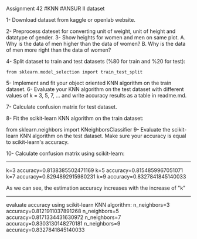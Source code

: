 Assignment 42
#KNN
#ANSUR II dataset

1- Download dataset from kaggle or openlab website.

2- Preprocess dateset for converting unit of weight, unit of height and datatype of gender.
3- Show heights for women and men on same plot.
    A. Why is the data of men higher than the data of women?
    ‌B. Why is the data of men more right than the data of women?

4- Split dataset to train and test datasets (%80 for train and %20 for test):

    from sklearn.model_selection import train_test_split
5- Implement and fit your object oriented KNN algorithm on the train dataset.
6- Evaluate your KNN algorithm on the test dataset with different values of k = 3, 5, 7, ...
and write accuracy results as a table in readme.md.

7- Calculate confusion matrix for test dataset.

8- Fit the scikit-learn KNN algorithm on the train dataset:

from sklearn.neighbors import KNeighborsClassifier
9- Evaluate the scikit-learn KNN algorithm on the test dataset. Make sure your accuracy is equal to scikit-learn's accuracy.

10- Calculate confusion matrix using scikit-learn:

**************************
k=3
accuracy=0.8138385502471169
k=5
accuracy=0.8154859967051071
k=7
accuracy=0.8294892915980231
k=9
accuracy=0.8327841845140033

As we can see, the estimation accuracy increases with the increase of "k"
**************************
evaluate accuracy using scikit-learn KNN algorithm:
n_neighbors=3
accuracy=0.8121911037891268
n_neighbors=5
accuracy=0.8171334431630972
n_neighbors=7
accuracy=0.8303130148270181
n_neighbors=9
accuracy=0.8327841845140033
